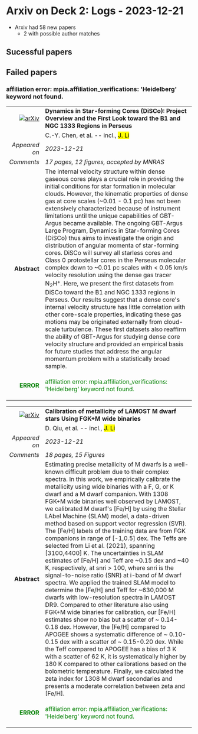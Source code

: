 # Arxiv on Deck 2: Logs - 2023-12-21

* Arxiv had 58 new papers
    * 2 with possible author matches

## Sucessful papers

## Failed papers

### affiliation error: mpia.affiliation_verifications: 'Heidelberg' keyword not found. 


|||
|---:|:---|
| [![arXiv](https://img.shields.io/badge/arXiv-arXiv:2312.12504-b31b1b.svg)](https://arxiv.org/abs/arXiv:2312.12504) | **Dynamics in Star-forming Cores (DiSCo): Project Overview and the First  Look toward the B1 and NGC 1333 Regions in Perseus**  |
|| C.-Y. Chen, et al. -- incl., <mark>J. Li</mark> |
|*Appeared on*| *2023-12-21*|
|*Comments*| *17 pages, 12 figures, accepted by MNRAS*|
|**Abstract**| The internal velocity structure within dense gaseous cores plays a crucial role in providing the initial conditions for star formation in molecular clouds. However, the kinematic properties of dense gas at core scales (~0.01 - 0.1 pc) has not been extensively characterized because of instrument limitations until the unique capabilities of GBT-Argus became available. The ongoing GBT-Argus Large Program, Dynamics in Star-forming Cores (DiSCo) thus aims to investigate the origin and distribution of angular momenta of star-forming cores. DiSCo will survey all starless cores and Class 0 protostellar cores in the Perseus molecular complex down to ~0.01 pc scales with < 0.05 km/s velocity resolution using the dense gas tracer N$_2$H$^+$. Here, we present the first datasets from DiSCo toward the B1 and NGC 1333 regions in Perseus. Our results suggest that a dense core's internal velocity structure has little correlation with other core-scale properties, indicating these gas motions may be originated externally from cloud-scale turbulence. These first datasets also reaffirm the ability of GBT-Argus for studying dense core velocity structure and provided an empirical basis for future studies that address the angular momentum problem with a statistically broad sample. |
|<p style="color:green"> **ERROR** </p>| <p style="color:green">affiliation error: mpia.affiliation_verifications: 'Heidelberg' keyword not found.</p> |


|||
|---:|:---|
| [![arXiv](https://img.shields.io/badge/arXiv-arXiv:2312.12827-b31b1b.svg)](https://arxiv.org/abs/arXiv:2312.12827) | **Calibration of metallicity of LAMOST M dwarf stars Using FGK+M wide  binaries**  |
|| D. Qiu, et al. -- incl., <mark>J. Li</mark> |
|*Appeared on*| *2023-12-21*|
|*Comments*| *18 pages, 15 Figures*|
|**Abstract**| Estimating precise metallicity of M dwarfs is a well-known difficult problem due to their complex spectra. In this work, we empirically calibrate the metallicity using wide binaries with a F, G, or K dwarf and a M dwarf companion. With 1308 FGK+M wide binaries well observed by LAMOST, we calibrated M dwarf's [Fe/H] by using the Stellar LAbel Machine (SLAM) model, a data-driven method based on support vector regression (SVR). The [Fe/H] labels of the training data are from FGK companions in range of [-1,0.5] dex. The Teffs are selected from Li et al. (2021), spanning [3100,4400] K. The uncertainties in SLAM estimates of [Fe/H] and Teff are ~0.15 dex and ~40 K, respectively, at snri > 100, where snri is the signal-to-noise ratio (SNR) at i-band of M dwarf spectra. We applied the trained SLAM model to determine the [Fe/H] and Teff for ~630,000 M dwarfs with low-resolution spectra in LAMOST DR9. Compared to other literature also using FGK+M wide binaries for calibration, our [Fe/H] estimates show no bias but a scatter of ~ 0.14-0.18 dex. However, the [Fe/H] compared to APOGEE shows a systematic difference of ~ 0.10-0.15 dex with a scatter of ~ 0.15-0.20 dex. While the Teff compared to APOGEE has a bias of 3 K with a scatter of 62 K, it is systematically higher by 180 K compared to other calibrations based on the bolometric temperature. Finally, we calculated the zeta index for 1308 M dwarf secondaries and presents a moderate correlation between zeta and [Fe/H]. |
|<p style="color:green"> **ERROR** </p>| <p style="color:green">affiliation error: mpia.affiliation_verifications: 'Heidelberg' keyword not found.</p> |

